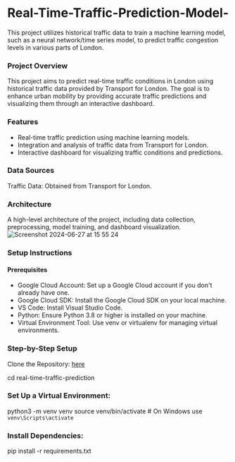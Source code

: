 # Real-Time-Traffic-Prediction-Model-
This project utilizes historical traffic data to train a machine learning model, such as a neural network/time series model, to predict traffic congestion levels in various parts of London.

### Project Overview
This project aims to predict real-time traffic conditions in London using historical traffic data provided by Transport for London. The goal is to enhance urban mobility by providing accurate traffic predictions and visualizing them through an interactive dashboard.

### Features
- Real-time traffic prediction using machine learning models.
-  Integration and analysis of traffic data from Transport for London.
- Interactive dashboard for visualizing traffic conditions and predictions.

### Data Sources
Traffic Data: Obtained from Transport for London.

### Architecture
A high-level architecture of the project, including data collection, preprocessing, model training, and dashboard visualization.
![Screenshot 2024-06-27 at 15 55 24](https://github.com/Emillia-rosette/Real-Time-Traffic-Prediction-Model-/assets/36535655/e37e5591-8989-4850-a28c-0b977ce562f6)


### Setup Instructions
#### Prerequisites
- Google Cloud Account: Set up a Google Cloud account if you don't already have one.
- Google Cloud SDK: Install the Google Cloud SDK on your local machine.
- VS Code: Install Visual Studio Code.
- Python: Ensure Python 3.8 or higher is installed on your machine.
- Virtual Environment Tool: Use venv or virtualenv for managing virtual environments.


### Step-by-Step Setup
Clone the Repository:
[here](git@github.com:Emillia-rosette/Real-Time-Traffic-Prediction-Model-.git)

cd real-time-traffic-prediction


###  Set Up a Virtual Environment:

python3 -m venv venv
source venv/bin/activate  # On Windows use `venv\Scripts\activate`

###  Install Dependencies:
pip install -r requirements.txt
